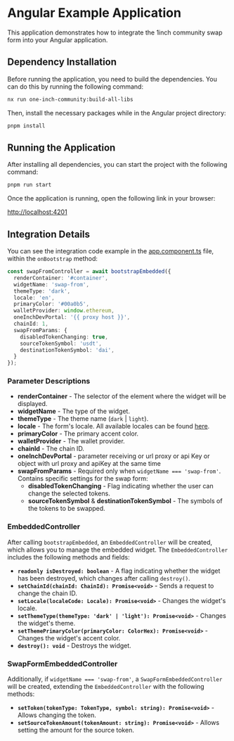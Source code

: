 # Angular Example Application

This application demonstrates how to integrate the 1inch community swap form into your Angular application.

## Dependency Installation

Before running the application, you need to build the dependencies. You can do this by running the following command:

```bash
nx run one-inch-community:build-all-libs
```

Then, install the necessary packages while in the Angular project directory:

```bash
pnpm install
```

## Running the Application

After installing all dependencies, you can start the project with the following command:

```bash
pnpm run start
```

Once the application is running, open the following link in your browser:

[http://localhost:4201](http://localhost:4201)

## Integration Details

You can see the integration code example in the [app.component.ts](src/app/app.component.ts) file, within the `onBootstrap` method:

```typescript
const swapFromController = await bootstrapEmbedded({
  renderContainer: '#container',
  widgetName: 'swap-from',
  themeType: 'dark',
  locale: 'en',
  primaryColor: '#00a0b5',
  walletProvider: window.ethereum,
  oneInchDevPortal: '{{ proxy host }}',
  chainId: 1,
  swapFromParams: {
    disabledTokenChanging: true,
    sourceTokenSymbol: 'usdt',
    destinationTokenSymbol: 'dai',
  }
});
```

### Parameter Descriptions

- **renderContainer** - The selector of the element where the widget will be displayed.
- **widgetName** - The type of the widget.
- **themeType** - The theme name (`dark` | `light`).
- **locale** - The form's locale. All available locales can be found [here](../../../libs/models/src/lib/i18n/i18n-controller.ts).
- **primaryColor** - The primary accent color.
- **walletProvider** - The wallet provider.
- **chainId** - The chain ID.
- **oneInchDevPortal** - parameter receiving or url proxy or api Key or object with url proxy and apiKey at the same time
- **swapFromParams** - Required only when `widgetName === 'swap-from'`. Contains specific settings for the swap form:
  - **disabledTokenChanging** - Flag indicating whether the user can change the selected tokens.
  - **sourceTokenSymbol** & **destinationTokenSymbol** - The symbols of the tokens to be swapped.

### EmbeddedController

After calling `bootstrapEmbedded`, an `EmbeddedController` will be created, which allows you to manage the embedded widget. The `EmbeddedController` includes the following methods and fields:

- **`readonly isDestroyed: boolean`** - A flag indicating whether the widget has been destroyed, which changes after calling `destroy()`.
- **`setChainId(chainId: ChainId): Promise<void>`** - Sends a request to change the chain ID.
- **`setLocale(localeCode: Locale): Promise<void>`** - Changes the widget's locale.
- **`setThemeType(themeType: 'dark' | 'light'): Promise<void>`** - Changes the widget's theme.
- **`setThemePrimaryColor(primaryColor: ColorHex): Promise<void>`** - Changes the widget's accent color.
- **`destroy(): void`** - Destroys the widget.

### SwapFormEmbeddedController

Additionally, if `widgetName === 'swap-from'`, a `SwapFormEmbeddedController` will be created, extending the `EmbeddedController` with the following methods:

- **`setToken(tokenType: TokenType, symbol: string): Promise<void>`** - Allows changing the token.
- **`setSourceTokenAmount(tokenAmount: string): Promise<void>`** - Allows setting the amount for the source token.
